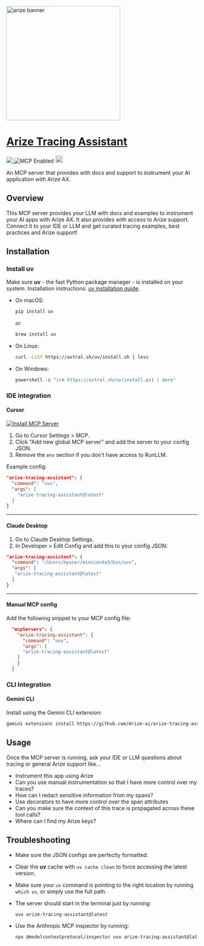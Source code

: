 
<p align="left">
    <a target="_blank" href="https://arize.com" style="background:none">
        <img alt="arize banner" src="https://storage.googleapis.com/arize-assets/arize-logo-white.jpg"  width="300"></img>
</p>

# Arize Tracing Assistant
<a target="_blank" href="https://github.com/Arize-ai/arize/blob/main/sdk/python/arize-tracing-assistant/LICENSE">
    <img src="https://img.shields.io/pypi/l/arize-otel">
</a>
<img src="https://badge.mcpx.dev?status=on" title="MCP Enabled"/>
<a href="https://cursor.com/en/install-mcp?name=arize-tracing-assistant&config=eyJjb21tYW5kIjoidXZ4IGFyaXplLXRyYWNpbmctYXNzaXN0YW50QGxhdGVzdCIsImVudiI6e319"><img src="https://cursor.com/deeplink/mcp-install-dark.svg" alt="Add Arize tracing assistant MCP server to Cursor" height=20 /></a>
    
An MCP server that provides with docs and support to instrument your AI application with Arize AX.

## Overview

This MCP server provides your LLM with docs and examples to instrument your AI apps with Arize AX. It also provides with access to Arize support.
Connect it to your IDE or LLM and get curated tracing examples, best practices and Arize support!


## Installation

### Install uv

Make sure **uv** - the fast Python package manager - is installed on your system. Installation instructions: [uv installation guide](https://docs.astral.sh/uv/getting-started/installation/#standalone-installer).

- On macOS:
  ```bash
  pip install uv
  ```
  or

  ```bash
  brew install uv
  ```

- On Linux:
  ```bash
  curl -LsSf https://astral.sh/uv/install.sh | less
  ```
- On Windows:
  ```powershell
  powershell -c "irm https://astral.sh/uv/install.ps1 | more"
  ```

### IDE integration

#### Cursor

[![Install MCP Server](https://cursor.com/deeplink/mcp-install-dark.svg)](https://cursor.com/en/install-mcp?name=arize-tracing-assistant&config=eyJjb21tYW5kIjoidXZ4IGFyaXplLXRyYWNpbmctYXNzaXN0YW50QGxhdGVzdCIsImVudiI6e319)

1. Go to Cursor Settings > MCP.
2. Click "Add new global MCP server" and add the server to your config JSON.
3. Remove the `env` section if you don't have access to RunLLM.

Example config:

```json
"arize-tracing-assistant": {
  "command": "uvx",
  "args": [
    "arize-tracing-assistant@latest"
  ]
}
```

---

#### Claude Desktop

1. Go to Claude Desktop Settings.
2. In Developer > Edit Config and add this to your config JSON:

```json
"arize-tracing-assistant": {
  "command": "/Users/myuser/miniconda3/bin/uvx",
  "args": [
   "arize-tracing-assistant@latest"
  ]
}
```

---

#### Manual MCP config

Add the following snippet to your MCP config file:

```json
  "mcpServers": {
    "arize-tracing-assistant": {
      "command": "uvx",
      "args": [
      "arize-tracing-assistant@latest"
    ]
    }
  }
```

### CLI Integration

#### Gemini CLI

Install using the Gemini CLI extension:

```bash
gemini extensions install https://github.com/Arize-ai/arize-tracing-assistant
```

## Usage

Once the MCP server is running, ask your IDE or LLM questions about tracing or general Arize support like...

- Instrument this app using Arize
- Can you use manual instrumentation so that I have more control over my traces?
- How can I redact sensitive information from my spans?
- Use decorators to have more control over the span attributes
- Can you make sure the context of this trace is propagated across these tool calls?
- Where can I find my Arize keys?

## Troubleshooting

- Make sure the JSON configs are perfectly formatted.
- Clear the **uv** cache with `uv cache clean` to force accessing the latest version.
- Make sure your `uv` command is pointing to the right location by running `which uv`, or simply use the full path.
- The server should start in the terminal just by running:

  ```bash
  uvx arize-tracing-assistant@latest
  ```

- Use the Anthropic MCP inspector by running:
  ```bash
  npx @modelcontextprotocol/inspector uvx arize-tracing-assistant@latest
  ```
